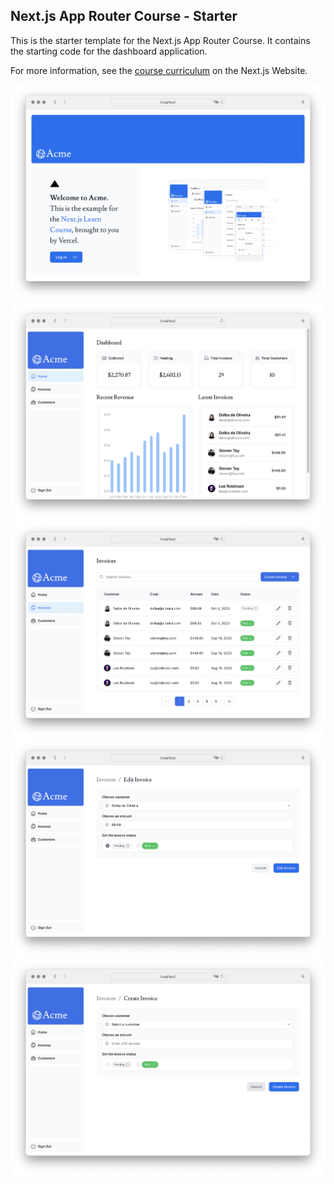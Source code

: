 ## Next.js App Router Course - Starter

This is the starter template for the Next.js App Router Course. It contains the starting code for the dashboard application.

For more information, see the [course curriculum](https://nextjs.org/learn) on the Next.js Website.


<img src="docs/1.png" width="700px">
<img src="docs/2.png" width="700px">
<img src="docs/3.png" width="700px">
<img src="docs/4.png" width="700px">
<img src="docs/5.png" width="700px">
